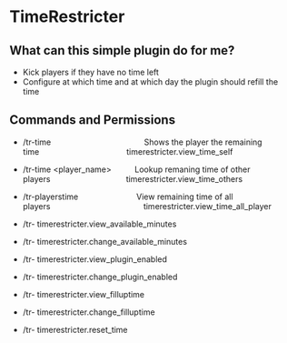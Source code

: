 # TimeRestricter

## What can this simple plugin do for me?

- Kick players if they have no time left
- Configure at which time and at which day the plugin should refill the time

## Commands and Permissions

- /tr-time⠀⠀⠀⠀⠀⠀⠀⠀⠀⠀⠀⠀⠀⠀⠀⠀Shows the player the remaining time⠀⠀⠀⠀⠀⠀⠀⠀⠀⠀⠀⠀⠀⠀⠀timerestricter.view_time_self
- /tr-time <player_name>⠀⠀⠀⠀Lookup remaning time of other players⠀⠀⠀⠀⠀⠀⠀⠀⠀⠀⠀⠀⠀timerestricter.view_time_others
- /tr-playerstime⠀⠀⠀⠀⠀⠀⠀⠀⠀⠀View remaining time of all players⠀⠀⠀⠀⠀⠀⠀⠀⠀⠀⠀⠀⠀⠀⠀⠀timerestricter.view_time_all_player

- /tr-    timerestricter.view_available_minutes
- /tr-    timerestricter.change_available_minutes

- /tr-    timerestricter.view_plugin_enabled
- /tr-    timerestricter.change_plugin_enabled

- /tr-    timerestricter.view_filluptime
- /tr-    timerestricter.change_filluptime

- /tr-    timerestricter.reset_time
